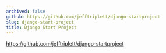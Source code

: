 ```yaml
---
archived: false
github: https://github.com/jefftriplett/django-startproject
slug: django-start-project
title: Django Start Project
---
```


https://github.com/jefftriplett/django-startproject

